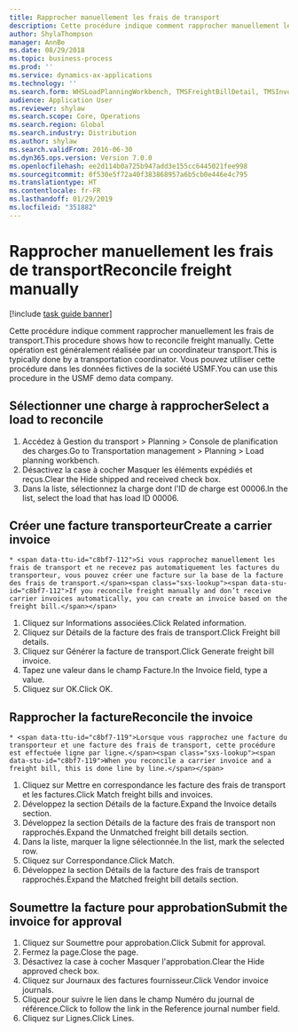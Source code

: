 ```yaml
---
title: Rapprocher manuellement les frais de transport
description: Cette procédure indique comment rapprocher manuellement les frais de transport.
author: ShylaThompson
manager: AnnBe
ms.date: 08/29/2018
ms.topic: business-process
ms.prod: ''
ms.service: dynamics-ax-applications
ms.technology: ''
ms.search.form: WHSLoadPlanningWorkbench, TMSFreightBillDetail, TMSInvoiceTable, TMSFreightBillInvoiceReconcile, TMSInvoiceJournal, LedgerJournalTable, LedgerJournalTransDaily
audience: Application User
ms.reviewer: shylaw
ms.search.scope: Core, Operations
ms.search.region: Global
ms.search.industry: Distribution
ms.author: shylaw
ms.search.validFrom: 2016-06-30
ms.dyn365.ops.version: Version 7.0.0
ms.openlocfilehash: ee2d114b0a725b947add3e155cc6445021fee998
ms.sourcegitcommit: 0f530e5f72a40f383868957a6b5cb0e446e4c795
ms.translationtype: HT
ms.contentlocale: fr-FR
ms.lasthandoff: 01/29/2019
ms.locfileid: "351882"
---
```

# <a name="reconcile-freight-manually"></a><span data-ttu-id="c8bf7-103">Rapprocher manuellement les frais de transport</span><span class="sxs-lookup"><span data-stu-id="c8bf7-103">Reconcile freight manually</span></span>

[!include [task guide banner](../../includes/task-guide-banner.md)]

<span data-ttu-id="c8bf7-104">Cette procédure indique comment rapprocher manuellement les frais de transport.</span><span class="sxs-lookup"><span data-stu-id="c8bf7-104">This procedure shows how to reconcile freight manually.</span></span> <span data-ttu-id="c8bf7-105">Cette opération est généralement réalisée par un coordinateur transport.</span><span class="sxs-lookup"><span data-stu-id="c8bf7-105">This is typically done by a transportation coordinator.</span></span> <span data-ttu-id="c8bf7-106">Vous pouvez utiliser cette procédure dans les données fictives de la société USMF.</span><span class="sxs-lookup"><span data-stu-id="c8bf7-106">You can use this procedure in the USMF demo data company.</span></span>


## <a name="select-a-load-to-reconcile"></a><span data-ttu-id="c8bf7-107">Sélectionner une charge à rapprocher</span><span class="sxs-lookup"><span data-stu-id="c8bf7-107">Select a load to reconcile</span></span>
1. <span data-ttu-id="c8bf7-108">Accédez à Gestion du transport > Planning > Console de planification des charges.</span><span class="sxs-lookup"><span data-stu-id="c8bf7-108">Go to Transportation management > Planning > Load planning workbench.</span></span>
2. <span data-ttu-id="c8bf7-109">Désactivez la case à cocher Masquer les éléments expédiés et reçus.</span><span class="sxs-lookup"><span data-stu-id="c8bf7-109">Clear the Hide shipped and received check box.</span></span> 
3. <span data-ttu-id="c8bf7-110">Dans la liste, sélectionnez la charge dont l'ID de charge est 00006.</span><span class="sxs-lookup"><span data-stu-id="c8bf7-110">In the list, select the load that has load ID 00006.</span></span>

## <a name="create-a-carrier-invoice"></a><span data-ttu-id="c8bf7-111">Créer une facture transporteur</span><span class="sxs-lookup"><span data-stu-id="c8bf7-111">Create a carrier invoice</span></span>
    * <span data-ttu-id="c8bf7-112">Si vous rapprochez manuellement les frais de transport et ne recevez pas automatiquement les factures du transporteur, vous pouvez créer une facture sur la base de la facture des frais de transport.</span><span class="sxs-lookup"><span data-stu-id="c8bf7-112">If you reconcile freight manually and don’t receive carrier invoices automatically, you can create an invoice based on the freight bill.</span></span>  
1. <span data-ttu-id="c8bf7-113">Cliquez sur Informations associées.</span><span class="sxs-lookup"><span data-stu-id="c8bf7-113">Click Related information.</span></span>
2. <span data-ttu-id="c8bf7-114">Cliquez sur Détails de la facture des frais de transport.</span><span class="sxs-lookup"><span data-stu-id="c8bf7-114">Click Freight bill details.</span></span>
3. <span data-ttu-id="c8bf7-115">Cliquez sur Générer la facture de transport.</span><span class="sxs-lookup"><span data-stu-id="c8bf7-115">Click Generate freight bill invoice.</span></span>
4. <span data-ttu-id="c8bf7-116">Tapez une valeur dans le champ Facture.</span><span class="sxs-lookup"><span data-stu-id="c8bf7-116">In the Invoice field, type a value.</span></span>
5. <span data-ttu-id="c8bf7-117">Cliquez sur OK.</span><span class="sxs-lookup"><span data-stu-id="c8bf7-117">Click OK.</span></span>

## <a name="reconcile-the-invoice"></a><span data-ttu-id="c8bf7-118">Rapprocher la facture</span><span class="sxs-lookup"><span data-stu-id="c8bf7-118">Reconcile the invoice</span></span>
    * <span data-ttu-id="c8bf7-119">Lorsque vous rapprochez une facture du transporteur et une facture des frais de transport, cette procédure est effectuée ligne par ligne.</span><span class="sxs-lookup"><span data-stu-id="c8bf7-119">When you reconcile a carrier invoice and a freight bill, this is done line by line.</span></span>  
1. <span data-ttu-id="c8bf7-120">Cliquez sur Mettre en correspondance les facture des frais de transport et les factures.</span><span class="sxs-lookup"><span data-stu-id="c8bf7-120">Click Match freight bills and invoices.</span></span>
2. <span data-ttu-id="c8bf7-121">Développez la section Détails de la facture.</span><span class="sxs-lookup"><span data-stu-id="c8bf7-121">Expand the Invoice details section.</span></span>
3. <span data-ttu-id="c8bf7-122">Développez la section Détails de la facture des frais de transport non rapprochés.</span><span class="sxs-lookup"><span data-stu-id="c8bf7-122">Expand the Unmatched freight bill details section.</span></span>
4. <span data-ttu-id="c8bf7-123">Dans la liste, marquer la ligne sélectionnée.</span><span class="sxs-lookup"><span data-stu-id="c8bf7-123">In the list, mark the selected row.</span></span>
5. <span data-ttu-id="c8bf7-124">Cliquez sur Correspondance.</span><span class="sxs-lookup"><span data-stu-id="c8bf7-124">Click Match.</span></span>
6. <span data-ttu-id="c8bf7-125">Développez la section Détails de la facture des frais de transport rapprochés.</span><span class="sxs-lookup"><span data-stu-id="c8bf7-125">Expand the Matched freight bill details section.</span></span>

## <a name="submit-the-invoice-for-approval"></a><span data-ttu-id="c8bf7-126">Soumettre la facture pour approbation</span><span class="sxs-lookup"><span data-stu-id="c8bf7-126">Submit the invoice for approval</span></span>
1. <span data-ttu-id="c8bf7-127">Cliquez sur Soumettre pour approbation.</span><span class="sxs-lookup"><span data-stu-id="c8bf7-127">Click Submit for approval.</span></span>
2. <span data-ttu-id="c8bf7-128">Fermez la page.</span><span class="sxs-lookup"><span data-stu-id="c8bf7-128">Close the page.</span></span>
3. <span data-ttu-id="c8bf7-129">Désactivez la case à cocher Masquer l'approbation.</span><span class="sxs-lookup"><span data-stu-id="c8bf7-129">Clear the Hide approved check box.</span></span> 
4. <span data-ttu-id="c8bf7-130">Cliquez sur Journaux des factures fournisseur.</span><span class="sxs-lookup"><span data-stu-id="c8bf7-130">Click Vendor invoice journals.</span></span>
5. <span data-ttu-id="c8bf7-131">Cliquez pour suivre le lien dans le champ Numéro du journal de référence.</span><span class="sxs-lookup"><span data-stu-id="c8bf7-131">Click to follow the link in the Reference journal number field.</span></span>
6. <span data-ttu-id="c8bf7-132">Cliquez sur Lignes.</span><span class="sxs-lookup"><span data-stu-id="c8bf7-132">Click Lines.</span></span>

